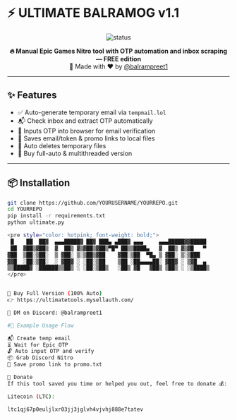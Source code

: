 # ⚡ ULTIMATE BALRAMOG v1.1

<p align="center">
  <img src="https://img.shields.io/badge/Status-FREE%20TOOL-green?style=for-the-badge" alt="status" />
</p>

<p align="center">
  <b>🔥 Manual Epic Games Nitro tool with OTP automation and inbox scraping — FREE edition</b><br>
  🎉 Made with ❤️ by <a href="https://github.com/Balrampreet1">@balrampreet1</a>
</p>

---

## ✨ Features

- ✅ Auto-generate temporary email via `tempmail.lol`
- 📬 Check inbox and extract OTP automatically
- 🔐 Inputs OTP into browser for email verification
- 💾 Saves email/token & promo links to local files
- 🧼 Auto deletes temporary files
- 🧠 Buy full-auto & multithreaded version

---

## 📦 Installation

```bash
git clone https://github.com/YOURUSERNAME/YOURREPO.git
cd YOURREPO
pip install -r requirements.txt
python ultimate.py

<pre style="color: hotpink; font-weight: bold;">
 █    ██  ██▓  ▄▄▄█████▓ ██▓ ███▄ ▄███▓ ▄▄▄     ▄▄▄█████▓▓█████
 ██  ▓██▒▓██▒  ▓  ██▒ ▓▒▓██▒▓██▒▀█▀ ██▒▒████▄   ▓  ██▒ ▓▒▓█   ▀
▓██  ▒██░▒██░  ▒ ▓██░ ▒░▒██▒▓██    ▓██░▒██  ▀█▄ ▒ ▓██░ ▒░▒███
▓▓█  ░██░▒██░  ░ ▓██▓ ░ ░██░▒██    ▒██ ░██▄▄▄▄██░ ▓██▓ ░ ▒▓█  ▄
▒▒█████▓ ░██████▒▒██▒ ░ ░██░▒██▒   ░██▒ ▓█   ▓██▒ ▒██▒ ░ ░▒████▒
</pre>


🛒 Buy Full Version (100% Auto)
👉 https://ultimatetools.mysellauth.com/

💬 DM on Discord: @balrampreet1

#🧾 Example Usage Flow

📬 Create temp email
⏳ Wait for Epic OTP
🔓 Auto input OTP and verify
📦 Grab Discord Nitro
🎉 Save promo link to promo.txt

💸 Donate
If this tool saved you time or helped you out, feel free to donate 💰:

Litecoin (LTC):

ltc1qj67p0euljlxr03jj3jglvh4vjvhj888e7tatev
